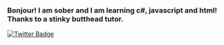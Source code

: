 ### Bonjour! I am sober and I am learning c#, javascript and html! Thanks to a stinky butthead tutor.

  



 
  
 <a href="https://twitter.com/IAMS0BER">  
  <img src="https://img.shields.io/badge/Twitter-blue?style=for-the-badge&logo=twitter&logoColor=white" alt="Twitter Badge"/>
</div>
